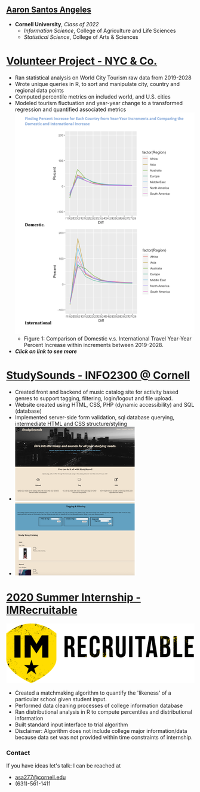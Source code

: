 ## [Aaron Santos Angeles](https://www.linkedin.com/in/aaron-angeles/)
* **Cornell University**, *Class of 2022*
  * *Information Science*, College of Agriculture and Life Sciences
  * *Statistical Science*, College of Arts & Sciences


# [Volunteer Project - NYC & Co.](https://github.com/angelesaaron/WorldCitiesProject)
* Ran statistical analysis on World City Tourism raw data from 2019-2028
* Wrote unique queries in R, to sort and manipulate city, country and regional data points
* Computed percentile metrics on included world, and U.S. cities
* Modeled tourism fluctuation and year-year change to a transformed regression and quantified associated metrics
![](/images/Dom:Intl.png)
  * Figure 1: Comparison of Domestic v.s. International Travel Year-Year Percent Increase within increments between
  2019-2028. 
* ***Click on link to see more***

# [StudySounds - INFO2300 @ Cornell](https://github.com/angelesaaron/studysounds)
* Created front and backend of music catalog site for activity based genres to support tagging, filtering, login/logout and file upload.
* Website created using HTML, CSS, PHP (dynamic accessibility) and SQL (database)
* Implemented server-side form validation, sql database querying, intermediate HTML and CSS structure/styling 
* ![](/images/studysounds-home.png)
* ![](/images/studysounds-catalog.png)

# [2020 Summer Internship - IMRecruitable](https://github.com/angelesaaron/IMR_Matchmaking)
![](/images/IMRecruitableLogo.png)
* Created a matchmaking algorithm to quantify the 'likeness' of a particular school given student input.
* Performed data cleaning processes of college information database
* Ran distributional analysis in R to compute percentiles and distributional information
* Built standard input interface to trial algorithm
* Disclaimer: Algorithm does not include college major information/data because data set was not provided within time constraints of internship.


### Contact
If you have ideas let's talk:
I can be reached at
  * asa277@cornell.edu
  * (631)-561-1411
